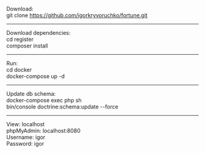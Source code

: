 Download:<br>
git clone https://github.com/igorkryvoruchko/fortune.git
<hr>
Download dependencies:<br>
cd register<br>
composer install
<hr>
Run:<br>
cd docker<br>
docker-compose up -d
<hr>
Update db schema:<br>
docker-compose exec php sh<br>
bin/console doctrine:schema:update --force
<hr>
View: localhost<br>
phpMyAdmin: localhost:8080<br>
Username: igor<br>
Password: igor